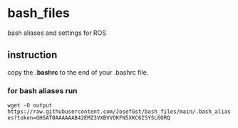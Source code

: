# bash_files
bash aliases and settings for ROS

## instruction
copy the **.bashrc** to the end of your .bashrc file. 

### for bash aliases run
`wget -O output https://raw.githubusercontent.com/JosefGst/bash_files/main/.bash_aliases?token=GHSAT0AAAAAAB42EMZ3VXBVVOKFN5XKC6ISY5L6ORQ`
